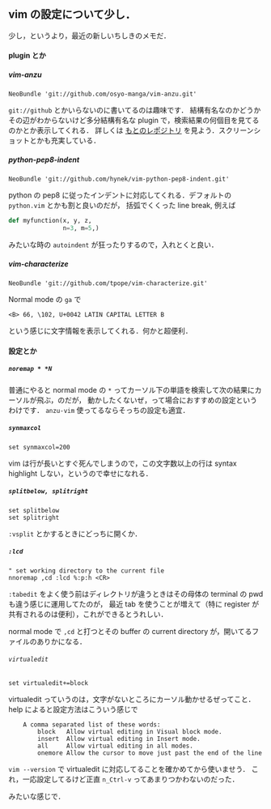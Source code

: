 vim の設定について少し．
-----------------------

少し，というより，最近の新しいちしきのメモだ．

#### plugin とか

##### vim-anzu

```Vim
NeoBundle 'git://github.com/osyo-manga/vim-anzu.git'
```

`git://github` とかいらないのに書いてるのは趣味です．
結構有名なのかどうかその辺がわからないけど多分結構有名な plugin で，検索結果の何個目を見てるのかとか表示してくれる．
詳しくは [もとのレポジトリ](https://github.com/osyo-manga/vim-anzu) を見よう．スクリーンショットとかも充実している．

##### python-pep8-indent

```Vim
NeoBundle 'git://github.com/hynek/vim-python-pep8-indent.git'
```

python の pep8 に従ったインデントに対応してくれる．デフォルトの `python.vim` とかも割と良いのだが，
括弧でくくった line break, 例えば

```python
def myfunction(x, y, z,
               n=3, m=5,)
```

みたいな時の `autoindent` が狂ったりするので，入れとくと良い．

##### vim-characterize

```Vim
NeoBundle 'git://github.com/tpope/vim-characterize.git'
```

Normal mode の `ga` で

```
<B> 66, \102, U+0042 LATIN CAPITAL LETTER B   
```

という感じに文字情報を表示してくれる．何かと超便利．


#### 設定とか

##### `noremap * *N`

普通にやると normal mode の `*` ってカーソル下の単語を検索して次の結果にカーソルが飛ぶ，のだが，
動かしたくないぜ，って場合におすすめの設定というわけです．
`anzu-vim` 使ってるならそっちの設定も適宜．


##### `synmaxcol`

```Vim
set synmaxcol=200
```

vim は行が長いとすぐ死んでしまうので，この文字数以上の行は syntax highlight しない，というので幸せになれる．

##### `splitbelow, splitright`

```Vim
set splitbelow
set splitright
```

`:vsplit` とかするときにどっちに開くか．


##### `:lcd`

```Vim
" set working directory to the current file
nnoremap ,cd :lcd %:p:h <CR>
```

`:tabedit` をよく使う前はディレクトリが違うときはその母体の terminal の pwd も違う感じに運用してたのが，
最近 tab を使うことが増えて（特に register が共有されるのは便利），これができるとうれしい．

normal mode で `,cd` と打つとその buffer の current directory が，開いてるファイルのありかになる．

###### `virtualedit`

```Vim
set virtualedit+=block
```

virtualedit っていうのは，文字がないところにカーソル動かせるぜってこと．
help によると設定方法はこういう感じで

```
	A comma separated list of these words:
	    block	Allow virtual editing in Visual block mode.
	    insert	Allow virtual editing in Insert mode.
	    all		Allow virtual editing in all modes.
	    onemore	Allow the cursor to move just past the end of the line
```

`vim --version` で virtualedit に対応してることを確かめてから使いませう．
これ，一応設定してるけど正直 `n_Ctrl-v` ってあまりつかわないのだった．


みたいな感じで．
